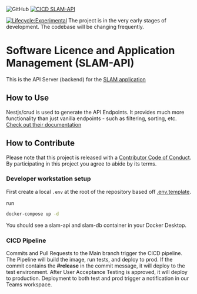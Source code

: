 ![GitHub](https://img.shields.io/github/license/bcgov/citz-imb)
[![CICD SLAM-API](https://github.com/bcgov/citz-imb-slam-api/actions/workflows/CICD.yml/badge.svg)](https://github.com/bcgov/citz-imb-slam-api/actions/workflows/CICD.yml)

[![Lifecycle:Experimental](https://img.shields.io/badge/Lifecycle-Experimental-339999)](<Redirect-URL>)
The project is in the very early stages of development. The codebase will be changing frequently.


# Software Licence and Application Management (SLAM-API)
This is the API Server (backend) for the [SLAM application](https://github.com/bcgov/citz-imb-slam-app)

## How to Use
Nestjs/crud is used to generate the API Endpoints.  It provides much more functionality than just vanilla endpoints - such as filtering, sorting, etc.  [Check out their documentation](https://github.com/nestjsx/crud/wiki/Requests)
## How to Contribute

Please note that this project is released with a [Contributor Code of Conduct](Code_of_Conduct.md). By participating in this project you agree to abide by its terms.

### Developer workstation setup

First create a local `.env` at the root of the repository based off [.env.template](.env.template). 

run

```bash
docker-compose up -d
```

You should see a slam-api and slam-db container in your Docker Desktop.

### CICD Pipeline
 Commits and Pull Requests to the Main branch trigger the CICD pipeline.  The Pipeline will build the image, run tests, and deploy to prod.  If the commit contains the __#release__ in the commit message, it will deploy to the test environment.  After User Acceptance Testing is approved, it will deploy to production.  Deployment to both test and prod trigger a notification in our Teams workspace.